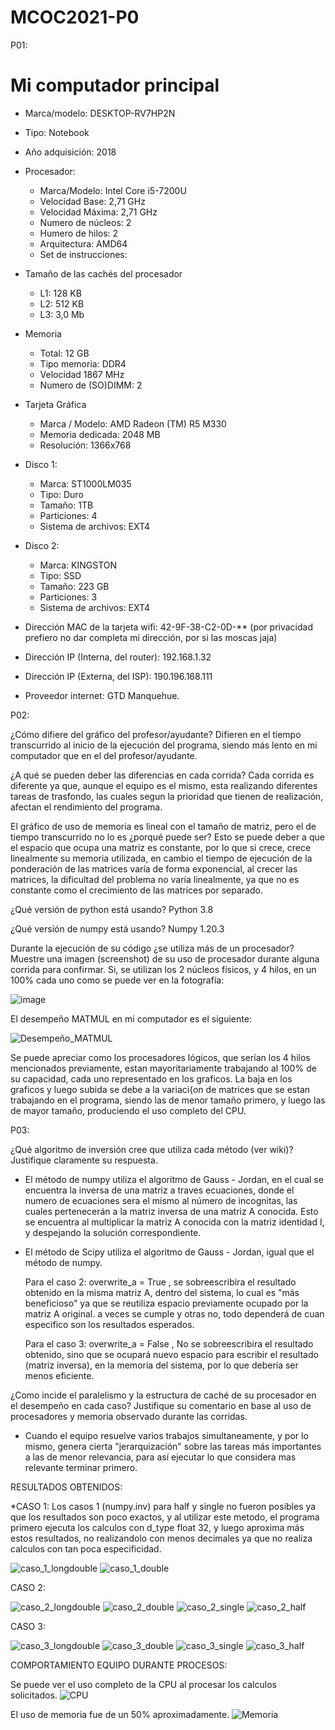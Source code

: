 # MCOC2021-P0

P01:

# Mi computador principal

* Marca/modelo: DESKTOP-RV7HP2N
* Tipo: Notebook
* Año adquisición: 2018
* Procesador:
  * Marca/Modelo: Intel Core i5-7200U
  * Velocidad Base: 2,71 GHz
  * Velocidad Máxima: 2,71 GHz
  * Numero de núcleos: 2 
  * Humero de hilos: 2
  * Arquitectura: AMD64
  * Set de instrucciones: 
* Tamaño de las cachés del procesador
  * L1: 128 KB
  * L2: 512 KB
  * L3: 3,0 Mb
* Memoria 
  * Total: 12 GB
  * Tipo memoria: DDR4
  * Velocidad 1867 MHz
  * Numero de (SO)DIMM: 2
* Tarjeta Gráfica
  * Marca / Modelo: AMD Radeon (TM) R5 M330
  * Memoria dedicada: 2048 MB
  * Resolución: 1366x768
* Disco 1: 
  * Marca: ST1000LM035
  * Tipo: Duro
  * Tamaño: 1TB
  * Particiones: 4
  * Sistema de archivos: EXT4
* Disco 2: 
  * Marca: KINGSTON
  * Tipo: SSD
  * Tamaño: 223 GB
  * Particiones: 3
  * Sistema de archivos: EXT4

  
* Dirección MAC de la tarjeta wifi: 42-9F-38-C2-0D-** (por privacidad prefiero no dar completa mi dirección, por si las moscas jaja)
* Dirección IP (Interna, del router): 192.168.1.32
* Dirección IP (Externa, del ISP): 190.196.168.111 
* Proveedor internet: GTD Manquehue.



P02:

¿Cómo difiere del gráfico del profesor/ayudante?
Difieren en el tiempo transcurrido al inicio de la ejecución del programa, siendo más lento en mi computador que en el del profesor/ayudante.


¿A qué se pueden deber las diferencias en cada corrida?
Cada corrida es diferente ya que, aunque el equipo es el mismo, esta realizando diferentes tareas de trasfondo, las cuales segun la prioridad que tienen de realización, afectan el rendimiento del programa.


El gráfico de uso de memoria es lineal con el tamaño de matriz, pero el de tiempo transcurrido no lo es ¿porqué puede ser?
Esto se puede deber a que el espacio que ocupa una matriz es constante, por lo que si crece, crece linealmente su memoria utilizada, en cambio el tiempo de ejecución de la ponderación de las matrices varía de forma exponencial, al crecer las matrices, la dificultad del problema no varía linealmente, ya que no es constante como el crecimiento de las matrices por separado.


¿Qué versión de python está usando?
Python 3.8

¿Qué versión de numpy está usando?
Numpy 1.20.3


Durante la ejecución de su código ¿se utiliza más de un procesador? Muestre una imagen (screenshot) de su uso de procesador durante alguna corrida para confirmar. 
Si, se utilizan los 2 núcleos físicos, y 4 hilos, en un 100% cada uno como se puede ver en la fotografía:

![image](https://user-images.githubusercontent.com/62305749/128537962-7070e57d-fbd6-4316-97c2-e5d283ce8274.png)


El desempeño MATMUL en mi computador es el siguiente:

![Desempeño_MATMUL](https://user-images.githubusercontent.com/62305749/128538229-5f28ada9-ff8c-4898-8522-f43bee897632.png)


Se puede apreciar como los procesadores lógicos, que serían los 4 hilos mencionados previamente, estan mayoritariamente trabajando al 100% de su capacidad, cada uno representado en los graficos. La baja en los graficos y luego subida se debe a la variaci{on de matrices que se estan trabajando en el programa, siendo las de menor tamaño primero, y luego las de mayor tamaño, produciendo el uso completo del CPU.


P03:

¿Qué algoritmo de inversión cree que utiliza cada método (ver wiki)? Justifique claramente su respuesta. 

* El método de numpy utiliza el algoritmo de Gauss - Jordan, en el cual se encuentra la inversa de una matriz a traves ecuaciones, donde el numero de ecuaciones sera el mismo al número de incognitas, las cuales pertenecerán a la matriz inversa de una matriz A conocida. Esto se encuentra al multiplicar la matriz A conocida con la matriz identidad I, y despejando la solución correspondiente. 

* El método de Scipy utiliza el algoritmo de Gauss - Jordan, igual que el método de numpy.

  Para el caso 2: overwrite_a = True , se sobreescribira el resultado obtenido en la misma matriz A, dentro del sistema, lo cual es "más beneficioso" ya que se reutiliza espacio previamente ocupado por la matriz A original. a veces se cumple y otras no, todo dependerá de cuan especifico son los resultados esperados.
  
  Para el caso 3: overwrite_a = False , No se sobreescribira el resultado obtenido, sino que se ocupará nuevo espacio para escribir el resultado (matriz inversa), en la memoria del sistema, por lo que debería ser menos eficiente.



¿Como incide el paralelismo y la estructura de caché de su procesador en el desempeño en cada caso? Justifique su comentario en base al uso de procesadores y memoria observado durante las corridas. 

* Cuando el equipo resuelve varios trabajos simultaneamente, y por lo mismo, genera cierta "jerarquización" sobre las tareas más importantes a las de menor relevancia, para así ejecutar lo que considera mas relevante terminar primero.



RESULTADOS OBTENIDOS:


*CASO 1: Los casos 1 (numpy.inv) para half y single no fueron posibles ya que los resultados son poco exactos, y al utilizar este metodo, el programa primero ejecuta los calculos con d_type float 32, y luego aproxima más estos resultados, no realizandolo con menos decimales ya que no realiza calculos con tan poca especificidad.

![caso_1_longdouble](https://user-images.githubusercontent.com/62305749/130003442-de9bb855-4191-4891-a1f4-d770e9d89d8e.png)
![caso_1_double](https://user-images.githubusercontent.com/62305749/130003444-e051fe81-f1e3-4b66-97c5-d034d9b91de0.png)



CASO 2:

![caso_2_longdouble](https://user-images.githubusercontent.com/62305749/130003433-efde644c-5396-45f5-939c-6dea92861864.png)
![caso_2_double](https://user-images.githubusercontent.com/62305749/130003436-31d31767-5049-4353-a53f-af020a8a18d6.png)
![caso_2_single](https://user-images.githubusercontent.com/62305749/130003437-7a35aa11-01a9-481b-9081-adb17438392b.png)
![caso_2_half](https://user-images.githubusercontent.com/62305749/130003439-79f3d580-fafe-4dc7-a140-d149582c37ad.png)



CASO 3:

![caso_3_longdouble](https://user-images.githubusercontent.com/62305749/130003445-963eb2ab-b316-4f19-ac9d-9324825c4aad.png)
![caso_3_double](https://user-images.githubusercontent.com/62305749/130003448-28f01583-ca60-4711-93e7-53b48f98f3d2.png)
![caso_3_single](https://user-images.githubusercontent.com/62305749/130003449-a2131988-9fba-4b3c-91ec-3e1e477cfba6.png)
![caso_3_half](https://user-images.githubusercontent.com/62305749/130003450-0606043f-72d9-403d-bb4d-4eba8432d3bc.png)



COMPORTAMIENTO EQUIPO DURANTE PROCESOS:


Se puede ver el uso completo de la CPU al procesar los calculos solicitados.
![CPU](https://user-images.githubusercontent.com/62305749/130003582-34ce0d03-da3d-4d8d-86a4-e6c0cf084bf3.jpeg)

El uso de memoria fue de un 50% aproximadamente.
![Memoria](https://user-images.githubusercontent.com/62305749/130003583-e65ac1cc-a0a5-4fa0-9cfd-ba6218be4891.jpeg)



